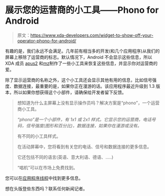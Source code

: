 # 展示您的运营商的小工具——Phono for Android

> 原文：<https://www.xda-developers.com/widget-to-show-off-your-operator-phono-for-android/>

有趣的是，我们永远不会满足。几年前有相当多的开发(和几个应用程序)从我们的屏幕上移除了运营商的标志。默认情况下，Android 不会显示这些信息，所以 XDA 成员 [apus2](http://forum.xda-developers.com/member.php?u=2449867) 和[mz](http://forum.xda-developers.com/member.php?u=2605834)制作了一些小工具来恢复这些信息，并显示你对运营商的爱。

除了显示运营商的名称之外，这个小工具还会显示其他有用的信息，比如信号强度、数据连接，最重要的是，如果你正在漫游的话。该应用程序最近升级到 1.3 版本，所以如果你想获得这个小部件，请确保给开发者留下反馈。

> 想知道为什么主屏幕上没有显示操作员吗？解决方案是“phono”，一个运营商小工具。
> 
> *“phono”是一个小部件，有 1x1 或 2x1 样式。它显示您的运营商，电话号码，信号强度(图形和百分比)，数据连接，如果你在漫游或没有。*
> 
> 有不同的小工具样式。
> 
> 在活动屏幕中，您将看到有关您的电话、信号和数据连接的更多信息。
> 
> 它还包括不同的语言(英语、意大利语、德语、.....)
> 
> “唱机”可以在市场上免费找到。

您可以在[应用程序线程](http://forum.xda-developers.com/showthread.php?p=8520998#post8520998)中找到更多信息。

想在头版登些东西吗？联系任何新闻记者。